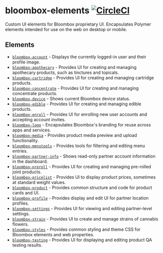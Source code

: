 # bloombox-elements  [![CircleCI](https://circleci.com/gh/Bloombox/bloombox-elements.svg?style=svg&circle-token=7e4c9b6765a868e7b1feb11eeb914a2a67200be6)](https://circleci.com/gh/Bloombox/bloombox-elements)

Custom UI elements for Bloombox proprietary UI. Encapsulates Polymer elements intended for use on the web on desktop or mobile.

## Elements

* [`bloombox-account`](https://github.com/bloombox/bloombox-account) - Displays the currently logged-in user and their profile image.
* [`bloombox-apothecary`](https://github.com/bloombox/bloombox-apothecary) - Provides UI for creating and managing apothecary products, such as tinctures and topicals.
* [`bloombox-cartridge`](https://github.com/bloombox/bloombox-cartridge) - Provides UI for creating and managing cartridge products.
* [`bloombox-concentrate`](https://github.com/bloombox/bloombox-concentrate) - Provides UI for creating and managing concentrate products.
* [`bloombox-device`](https://github.com/bloombox/bloombox-device) - Shows current Bloombox device status.
* [`bloombox-edible`](https://github.com/bloombox/bloombox-edible) - Provides UI for creating and managing edible products.
* [`bloombox-enroll`](https://github.com/bloombox/bloombox-enroll) - Provides UI for enrolling new user accounts and accepting account invites.
* [`bloombox-logo`](https://github.com/bloombox/bloombox-logo) - Encapsulates Bloombox's branding for reuse across apps and services.
* [`bloombox-media`](https://github.com/bloombox/bloombox-media) - Provides product media preview and upload functionality.
* [`bloombox-menutools`](https://github.com/bloombox/bloombox-menutools) - Provides tools for filtering and editing menu entries.
* [`bloombox-partner-info`](https://github.com/bloombox/bloombox-partner-info) - Shows read-only partner account information in the dashboard.
* [`bloombox-preroll`](https://github.com/bloombox/bloombox-preroll) - Provides UI for creating and managing pre-rolled joint products.
* [`bloombox-pricelist`](https://github.com/bloombox/bloombox-pricelist) - Provides UI to display product prices, sometimes at standard weight values.
* [`bloombox-product`](https://github.com/bloombox/bloombox-product) - Provides common structure and code for product cards and UI.
* [`bloombox-profile`](https://github.com/bloombox/bloombox-profile) - Provides display and edit UI for partner location profiles.
* [`bloombox-settings`](https://github.com/bloombox/bloombox-settings) - Provides UI for viewing and editing partner-level settings.
* [`bloombox-strain`](https://github.com/bloombox/bloombox-strain) - Provides UI to create and manage strains of cannabis flowers.
* [`bloombox-styles`](https://github.com/bloombox/bloombox-styles) - Provides common styling and theme CSS for Bloombox elements and web properties.
* [`bloombox-testing`](https://github.com/bloombox/bloombox-testing) - Provides UI for displaying and editing product QA testing results.

